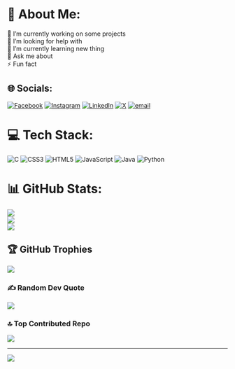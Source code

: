 # 💫 About Me:
🔭 I’m currently working on some projects<br>🤝 I’m looking for help with<br>🌱 I’m currently learning new thing<br>💬 Ask me about<br>⚡ Fun fact


## 🌐 Socials:
[![Facebook](https://img.shields.io/badge/Facebook-%231877F2.svg?logo=Facebook&logoColor=white)](https://facebook.com/sumitlohar) [![Instagram](https://img.shields.io/badge/Instagram-%23E4405F.svg?logo=Instagram&logoColor=white)](https://instagram.com/s_lohar74) [![LinkedIn](https://img.shields.io/badge/LinkedIn-%230077B5.svg?logo=linkedin&logoColor=white)](https://linkedin.com/in/mithilesh-lohar) [![X](https://img.shields.io/badge/X-black.svg?logo=X&logoColor=white)](https://x.com/s_lohar74) [![email](https://img.shields.io/badge/Email-D14836?logo=gmail&logoColor=white)](mailto:sumitlohar7415@gmail.com) 

# 💻 Tech Stack:
![C](https://img.shields.io/badge/c-%2300599C.svg?style=for-the-badge&logo=c&logoColor=white) ![CSS3](https://img.shields.io/badge/css3-%231572B6.svg?style=for-the-badge&logo=css3&logoColor=white) ![HTML5](https://img.shields.io/badge/html5-%23E34F26.svg?style=for-the-badge&logo=html5&logoColor=white) ![JavaScript](https://img.shields.io/badge/javascript-%23323330.svg?style=for-the-badge&logo=javascript&logoColor=%23F7DF1E) ![Java](https://img.shields.io/badge/java-%23ED8B00.svg?style=for-the-badge&logo=openjdk&logoColor=white) ![Python](https://img.shields.io/badge/python-3670A0?style=for-the-badge&logo=python&logoColor=ffdd54)

# 📊 GitHub Stats:
![](https://github-readme-stats.vercel.app/api?username=mithlohar144&theme=dark&hide_border=false&include_all_commits=true&count_private=true)<br/>
![](https://github-readme-streak-stats.herokuapp.com/?user=mithlohar144&theme=dark&hide_border=false)<br/>
![](https://github-readme-stats.vercel.app/api/top-langs/?username=mithlohar144&theme=dark&hide_border=false&include_all_commits=true&count_private=true&layout=compact)

## 🏆 GitHub Trophies
![](https://github-profile-trophy.vercel.app/?username=mithlohar144&theme=radical&no-frame=false&no-bg=false&margin-w=4)

### ✍️ Random Dev Quote
![](https://quotes-github-readme.vercel.app/api?type=horizontal&theme=radical)

### 🔝 Top Contributed Repo
![](https://github-contributor-stats.vercel.app/api?username=mithlohar144&limit=5&theme=onedark&combine_all_yearly_contributions=true)

---
[![](https://visitcount.itsvg.in/api?id=mithlohar144&icon=2&color=0)](https://visitcount.itsvg.in)

<!-- Proudly created with GPRM ( https://gprm.itsvg.in ) -->

